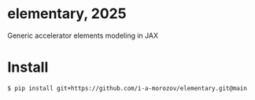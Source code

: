# elementary, 2025

Generic accelerator elements modeling in JAX


# Install

```
$ pip install git+https://github.com/i-a-morozov/elementary.git@main
```
